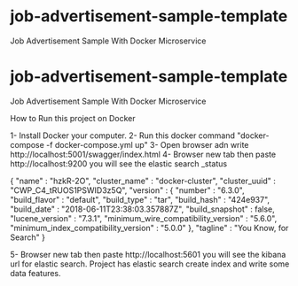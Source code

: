 # job-advertisement-sample-template
Job Advertisement Sample With Docker Microservice


# job-advertisement-sample-template
Job Advertisement Sample With Docker Microservice


How to Run this project on Docker

1- Install Docker your computer.
2- Run this docker command "docker-compose -f docker-compose.yml up"
3- Open browser adn write http://localhost:5001/swagger/index.html
4- Browser new tab then paste http://localhost:9200 you will see the elastic search _status

{
  "name" : "hzkR-2O",
  "cluster_name" : "docker-cluster",
  "cluster_uuid" : "CWP_C4_tRUOS1PSWID3z5Q",
  "version" : {
    "number" : "6.3.0",
    "build_flavor" : "default",
    "build_type" : "tar",
    "build_hash" : "424e937",
    "build_date" : "2018-06-11T23:38:03.357887Z",
    "build_snapshot" : false,
    "lucene_version" : "7.3.1",
    "minimum_wire_compatibility_version" : "5.6.0",
    "minimum_index_compatibility_version" : "5.0.0"
  },
  "tagline" : "You Know, for Search"
}

5- Browser new tab then paste http://localhost:5601 you will see the kibana url for elastic search. Project has elastic search create index and write some data features.



